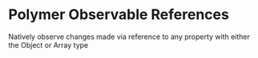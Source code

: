 # Polymer Observable References
Natively observe changes made via reference to any property with either the Object or Array type

